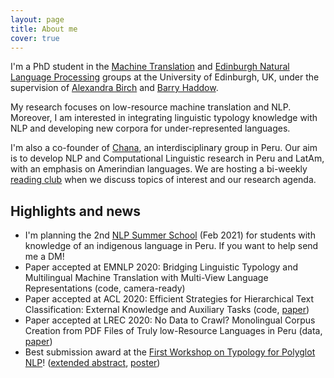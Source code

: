 ```yaml
---
layout: page
title: About me
cover: true
---
```


I'm a PhD student in the [Machine Translation](https://www.wiki.ed.ac.uk/display/statmt/People) and 
[Edinburgh Natural Language Processing](http://groups.inf.ed.ac.uk/edinburghnlp/) groups at the University of Edinburgh, UK, 
under the supervision of [Alexandra Birch](http://homepages.inf.ed.ac.uk/abmayne/) 
and [Barry Haddow](http://homepages.inf.ed.ac.uk/bhaddow/).

My research focuses on low-resource machine translation and NLP.
Moreover, I am interested in integrating linguistic typology knowledge with NLP and
developing new corpora for under-represented languages.

I'm also a co-founder of [Chana](chana.inf.pucp.edu.pe/), an interdisciplinary group in Peru. 
Our aim is to develop NLP and Computational Linguistic research in Peru and LatAm, 
with an emphasis on Amerindian languages. We are hosting a bi-weekly [reading club](https://github.com/aoncevay/lingcomp-nlp-meetups)
when we discuss topics of interest and our research agenda.

## Highlights and news

* I'm planning the 2nd [NLP Summer School](https://sites.google.com/view/nlp-iapucp-2020/) (Feb 2021) for students with 
knowledge of an indigenous language in Peru. If you want to help send me a DM!
* Paper accepted at EMNLP 2020: Bridging Linguistic Typology and Multilingual Machine Translation with Multi-View Language Representations (code, camera-ready)
* Paper accepted at ACL 2020: Efficient Strategies for Hierarchical Text Classification: External Knowledge and Auxiliary Tasks (code, [paper](https://www.aclweb.org/anthology/2020.acl-main.205/))
* Paper accepted at LREC 2020: No Data to Crawl? Monolingual Corpus Creation from PDF Files of Truly low-Resource Languages in Peru (data, [paper](https://www.aclweb.org/anthology/2020.lrec-1.356/))
* Best submission award at the [First Workshop on Typology for Polyglot NLP](https://typology-and-nlp.github.io/2019/)! 
([extended abstract](https://typology-and-nlp.github.io/2019/assets/2019/papers/16.pdf), [poster](https://typology-and-nlp.github.io/2019/assets/2019/posters/16_Towards_a_Multi-view_Language_Representation/_A_Shared_Space_of_Discrete_and_Continuous_Language_Features.pdf))
